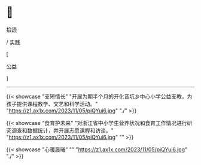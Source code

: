 # 🚄


<div class="nav-tab">
  <a href="../../cages"><p class="not">拾迹</p></a>
  <p class="now">/&nbsp;实践</p>
</div>

<div class="nav-tab">
  <p class="bord">[</p>
  <p class="now">公益</p>
  <p class="bord">]</p>
</div>

---

{{< showcase "支短情长" "开展为期半个月的开化音坑乡中心小学公益支教，为孩子提供课程教学、文艺和科学活动。" "https://z1.ax1x.com/2023/11/05/piQYui6.jpg" "./" >}}

{{< showcase "食育护未来" "对浙江省中小学生营养状况和食育工作情况进行研究调查和数据统计，并开展志愿课程和访谈。" "https://z1.ax1x.com/2023/11/05/piQYui6.jpg" "" >}}

{{< showcase "心暖晨曦" "" "https://z1.ax1x.com/2023/11/05/piQYui6.jpg" "./" >}}
